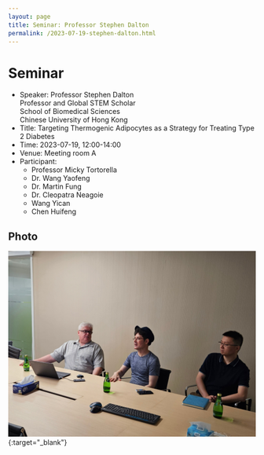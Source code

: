 ```yaml
---
layout: page
title: Seminar: Professor Stephen Dalton
permalink: /2023-07-19-stephen-dalton.html
---
```


# Seminar

- Speaker: Professor Stephen Dalton  
  Professor and Global STEM Scholar  
  School of Biomedical Sciences  
  Chinese University of Hong Kong  
- Title: Targeting Thermogenic Adipocytes as a Strategy for Treating Type 2 Diabetes
- Time: 2023-07-19, 12:00-14:00 
- Venue: Meeting room A
- Participant:
  - Professor Micky Tortorella
  - Dr. Wang Yaofeng
  - Dr. Martin Fung
  - Dr. Cleopatra Neagoie
  - Wang Yican
  - Chen Huifeng

## Photo

[![20230719_125100_1](https://raw.githubusercontent.com/tosingfung/images/master/20230719_125100_1.jpg)](https://raw.githubusercontent.com/tosingfung/images/master/20230719_125100_1.jpg){:target="_blank"}